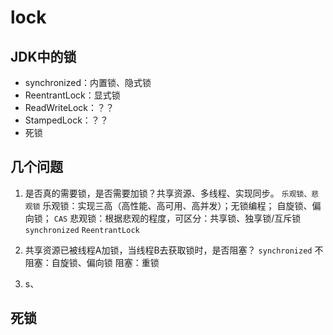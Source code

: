 # lock

## JDK中的锁

- synchronized：内置锁、隐式锁
- ReentrantLock：显式锁
- ReadWriteLock：？？
- StampedLock：？？
- 死锁

## 几个问题
1. 是否真的需要锁，是否需要加锁？共享资源、多线程、实现同步。 `乐观锁、悲观锁`
乐观锁：实现三高（高性能、高可用、高并发）；无锁编程； 自旋锁、偏向锁；  `CAS`
悲观锁：根据悲观的程度，可区分：共享锁、独享锁/互斥锁   `synchronized` `ReentrantLock`

2. 共享资源已被线程A加锁，当线程B去获取锁时，是否阻塞？ `synchronized`
不阻塞：自旋锁、偏向锁
阻塞：重锁

3. s、


## 死锁

